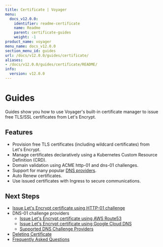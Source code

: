 ```yaml
---
title: Certificate | Voyager
menu:
  docs_v12.0.0:
    identifier: readme-certificate
    name: Readme
    parent: certificate-guides
    weight: -1
product_name: voyager
menu_name: docs_v12.0.0
section_menu_id: guides
url: /docs/v12.0.0/guides/certificate/
aliases:
- /docs/v12.0.0/guides/certificate/README/
info:
  version: v12.0.0
---
```


# Guides

Guides show you how to use Voyager's built-in certificate manager to issue free TLS/SSL certificates from Let's Encrypt.

## Features
- Provision free TLS certificates (including wildcard certificates) from Let's Encrypt.
- Manage certificates declaratively using a Kubernetes Custom Resource Definition (CRD).
- Domain validation using ACME http-01 and dns-01 challenges.
- Support for many popular [DNS providers](/docs/v12.0.0/guides/certificate/dns/providers).
- Auto Renew certificates.
- Use issued certificates with Ingress to secure communications.

## Next Steps
- [Issue Let's Encrypt certificate using HTTP-01 challenge](/docs/v12.0.0/guides/certificate/http/overview)
- DNS-01 challenge providers
  - [Issue Let's Encrypt certificate using AWS Route53](/docs/v12.0.0/guides/certificate/dns/route53)
  - [Issue Let's Encrypt certificate using Google Cloud DNS](/docs/v12.0.0/guides/certificate/dns/google-cloud)
  - [Supported DNS Challenge Providers](/docs/v12.0.0/guides/certificate/dns/providers)
- [Deleting Certificate](/docs/v12.0.0/guides/certificate/delete)
- [Frequently Asked Questions](/docs/v12.0.0/guides/certificate/faq)
